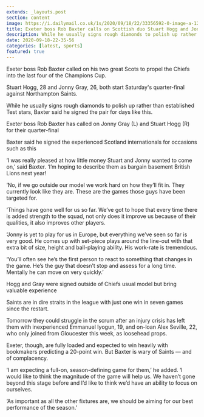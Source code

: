 ```yaml
---
extends: _layouts.post
section: content
image: https://i.dailymail.co.uk/1s/2020/09/18/22/33356592-0-image-a-12_1600464184171.jpg 
title: Exeter boss Rob Baxter calls on Scottish duo Stuart Hogg and Jonny Gray in Chiefs quarter-final 
description: While he usually signs rough diamonds to polish up rather than established Test stars, Baxter said he signed Scotland internationals Stuart Hogg and Jonny Gray for days like this. 
date: 2020-09-18-22-35-56 
categories: [latest, sports] 
featured: true 
--- 
```

Exeter boss Rob Baxter called on his two great Scots to propel the Chiefs into the last four of the Champions Cup.

Stuart Hogg, 28 and Jonny Gray, 26, both start Saturday's quarter-final against Northampton Saints.

While he usually signs rough diamonds to polish up rather than established Test stars, Baxter said he signed the pair for days like this.

Exeter boss Rob Baxter has called on Jonny Gray (L) and Stuart Hogg (R) for their quarter-final

Baxter said he signed the experienced Scotland internationals for occasions such as this

‘I was really pleased at how little money Stuart and Jonny wanted to come on,’ said Baxter. ‘I’m hoping to describe them as bargain basement British Lions next year!

‘No, if we go outside our model we work hard on how they’ll fit in. They currently look like they are. These are the games those guys have been targeted for.

‘Things have gone well for us so far. We’ve got to hope that every time there is added strength to the squad, not only does it improve us because of their qualities, it also improves other players.

‘Jonny is yet to play for us in Europe, but everything we’ve seen so far is very good. He comes up with set-piece plays around the line-out with that extra bit of size, height and ball-playing ability. His work-rate is tremendous.

‘You’ll often see he’s the first person to react to something that changes in the game. He’s the guy that doesn’t stop and assess for a long time. Mentally he can move on very quickly.’

Hogg and Gray were signed outside of Chiefs usual model but bring valuable experience

Saints are in dire straits in the league with just one win in seven games since the restart.

Tomorrow they could struggle in the scrum after an injury crisis has left them with inexperienced Emmanuel Iyogun, 19, and on-loan Alex Seville, 22, who only joined from Gloucester this week, as loosehead props.

Exeter, though, are fully loaded and expected to win heavily with bookmakers predicting a 20-point win. But Baxter is wary of Saints — and of complacency.

‘I am expecting a full-on, season-defining game for them,’ he added. ‘I would like to think the magnitude of the game will help us. We haven’t gone beyond this stage before and I’d like to think we’d have an ability to focus on ourselves.

‘As important as all the other fixtures are, we should be aiming for our best performance of the season.’ 


